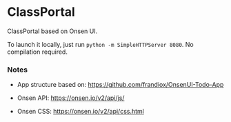 # ClassPortal

ClassPortal based on Onsen UI.

To launch it locally, just run `python -m SimpleHTTPServer 8080`. No compilation required.

### Notes

* App structure based on: https://github.com/frandiox/OnsenUI-Todo-App

* Onsen API: https://onsen.io/v2/api/js/

* Onsen CSS: https://onsen.io/v2/api/css.html 

